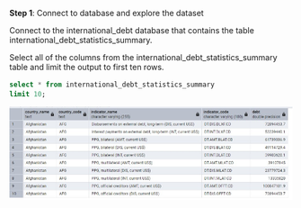 **Step 1**: Connect to database and explore the dataset

Connect to the international_debt database that contains the table international_debt_statistics_summary.

Select all of the columns from the international_debt_statistics_summary table and limit the output to first
ten rows. 

```sql
select * from international_debt_statistics_summary
limit 10;
```

![Step 1 Result](/Step_1_result.jpg)
